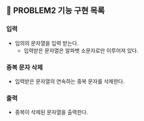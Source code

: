 ## 🚀 PROBLEM2 기능 구현 목록

### 입력

- 임의의 문자열을 입력 받는다.
  - 입력받은 문자열은 알파벳 소문자로만 이루어져 있다.

### 중복 문자 삭제

- 입력받은 문자열의 연속하는 중복 문자를 삭제한다.

### 출력

- 중복이 삭제된 문자열을 출력한다.